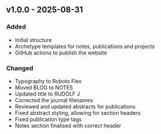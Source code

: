 ## v1.0.0 - 2025-08-31
### Added
* Initial structure
* Archetype templates for notes, publications and projects
* GitHub actions to publish the website 
### Changed
* Typography to Roboto Flex
* Moved BLOG to NOTES
* Updated title to RUDOLF J
* Corrected the journal filenames 
* Reviewed and updated abstracts for publications
* Fixed abstract styling, allowing for section headers
* Fixed publication type tags
* Notes section finalised with correct header
